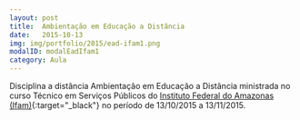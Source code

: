 ```yaml
---
layout: post
title:  Ambientação em Educação a Distância
date:   2015-10-13
img: img/portfolio/2015/ead-ifam1.png
modalID: modalEadIfam1
category: Aula
---
```


Disciplina a distância Ambientação em Educação a Distância ministrada no curso Técnico em Serviços Públicos do [Instituto Federal do Amazonas (Ifam)][ifam]{:target="_black"} no período de 13/10/2015 a 13/11/2015.

[ifam]: http://www2.ifam.edu.br/
